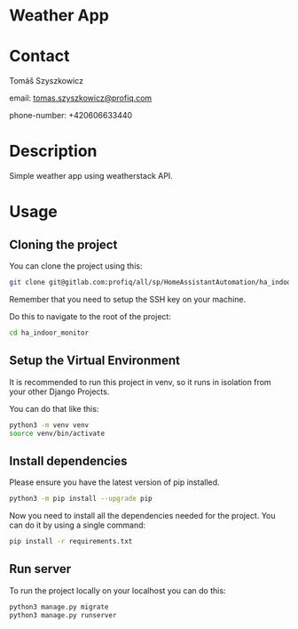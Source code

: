 # Weather App


# Contact

Tomáš Szyszkowicz

email: tomas.szyszkowicz@profiq.com

phone-number: +420606633440

# Description

Simple weather app using weatherstack API.

# Usage

## Cloning the project

You can clone the project using this:

```bash
git clone git@gitlab.com:profiq/all/sp/HomeAssistantAutomation/ha_indoor_monitor.git
```

Remember that you need to setup the SSH key on your machine.

Do this to navigate to the root of the project:

```bash
cd ha_indoor_monitor
```

## Setup the Virtual Environment

It is recommended to run this project in venv, so it runs in isolation from your other Django Projects.

You can do that like this:

```bash
python3 -m venv venv
source venv/bin/activate
```

## Install dependencies

Please ensure you have the latest version of pip installed.
```bash
python3 -m pip install --upgrade pip
```

Now you need to install all the dependencies needed for the project.
You can do it by using a single command:
```bash
pip install -r requirements.txt
```

## Run server

To run the project locally on your localhost you can do this:

```bash
python3 manage.py migrate
python3 manage.py runserver
```




